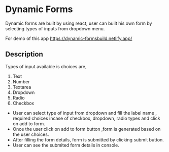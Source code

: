 # Dynamic Forms
Dynamic forms are built by using react, user can built his own form by selecting types of inputs from dropdown menu.

For demo of this app https://dynamic-formsbuild.netlify.app/

## Description

Types of input available is choices are,  
1. Text  
2. Number  
3. Textarea  
4. Dropdown  
5. Radio  
6. Checkbox

* User can select type of input from dropdown and fill the label name , required choices incase of checkbox, dropdown, radio types and click on add to form.
* Once the user click on add to form button ,form is generated based on the user choices.
* After filling the form details, form is submitted by clicking submit button.
* User can see the submited form details in console.